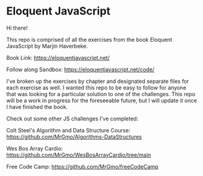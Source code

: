 # Eloquent JavaScript

Hi there!

This repo is comprised of all the exercises from the book Eloquent JavaScript by Marjin Haverbeke.

Book Link: https://eloquentjavascript.net/

Follow along Sandbox: https://eloquentjavascript.net/code/

I've broken up the exercises by chapter and designated separate files for each exercise as well. I wanted this repo to be easy to follow for anyone that was looking for a particular solution to one of the challenges. This repo will be a work in progress for the foreseeable future, but I will update it once I have finished the book.


Check out some other JS challenges I've completed:

Colt Steel's Algorithm and Data Structure Course: https://github.com/MrGmo/Algorithms-DataStructures

Wes Bos Array Cardio: https://github.com/MrGmo/WesBosArrayCardio/tree/main

Free Code Camp: https://github.com/MrGmo/freeCodeCamp